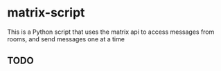 # matrix-script

This is a Python script that uses the matrix api to access messages from rooms, and send messages one at a time


## TODO


